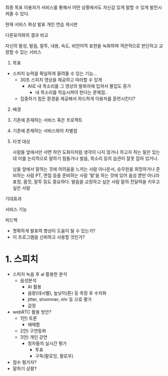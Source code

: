 
최종 목표
이용자가 서비스를 통해서 어떤 상황에서도 자신감 있게 말할 수 있게 발전시켜줄 수 있다.

현재 서비스
화상 발표
개인 연습
게시판

다른유저와의 결과 비교

자신의 발성, 발음, 말투, 내용, 속도, 비언어적 표현을 녹화하여 객관적으로 판단하고 교정할 수 있는 서비스

1. 목표
- 스피치 능력을 확실하게 올려줄 수 있는 기능...
	- 30초 스피치 영상을 제공하고 따라할 수 있게
		- AI로 내 목소리를 그 영상의 발화자에 입혀서 몰입도 증가
			- 내 목소리를 학습시켜야 한다는 문제점..
	- 집중하기 힘든 환경을 제공해서 하드하게 이용자를 훈련시킨다?

2. 배경

3. 기존에 존재하는 서비스 혹은 프로젝트

4. 기존에 존재하는 서비스와의 차별점

5. 타겟 대상

	사람들 앞에서만 서면 하얀 도화지처럼 생각이 나지 않거나
	하고자 하는 말은 있는데 이를 논리적으로 말하기 힘들거나
	발음, 목소리 등의 습관이 잘못 잡혀 있거나.
	
    남들 앞에서 말하는 것에 어려움을 느끼는 사람
    아나운서, 승무원을 희망하거나 준비하는 사람
    PT, 면접 등을 준비하는 사람
	‘말’을 하는 것에 있어 음성 뿐만 아니라 표정, 몸짓, 말투 등도 중요하다.
	발음을 교정하고 싶은 사람
	말의 전달력을 키우고 싶은 사람

기대효과

서비스 기능

피드백
- 명확하게 발표력 향상이 도움이 될 수 있는가?
- 이 프로그램을 신뢰하고 사용할 것인가?
# 1. 스피치

- 스피치 녹음 후 ai 활용한 분석
    - 음성분석
        - AI 활용
        - 음량(데시벨), 높낮이(톤) 등 측정 후 수치화
        - jitter, shommer, nhr 등 으로 평가
        - 감정
- webRTC 활용 방안?
    - 1안) 토론
        - 애매함
    - 2안) 구연동화
    - 3안) 개인 강연
        - 청자들의 실시간 평가
            - 투표
            - 구독(팔로잉, 팔로우)
- 점수 평가자?
- 말하기 상황?